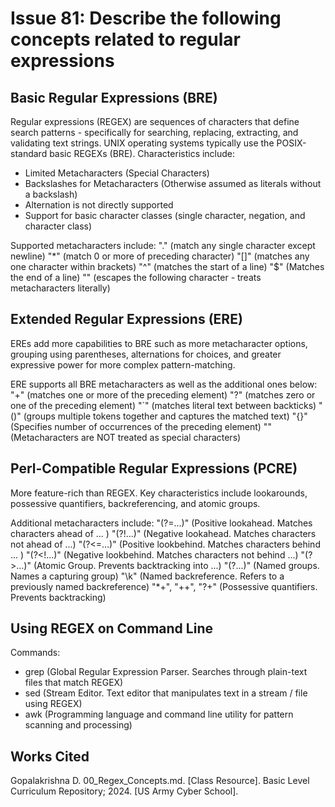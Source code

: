 # Issue 81: Describe the following concepts related to regular expressions

## Basic Regular Expressions (BRE)
Regular expressions (REGEX) are sequences of characters that define search patterns - specifically for searching, replacing, extracting, and validating text strings. UNIX operating systems typically use the POSIX-standard basic REGEXs (BRE). Characteristics include:
- Limited Metacharacters (Special Characters)
- Backslashes for Metacharacters (Otherwise assumed as literals without a backslash)
- Alternation is not directly supported
- Support for basic character classes (single character, negation, and character class)

Supported metacharacters include: 
"."   (match any single character except newline) 
"*"   (match 0 or more of preceding character)
"[]"  (matches any one character within brackets)
"^"   (matches the start of a line)
"$"   (Matches the end of a line)
"\"   (escapes the following character - treats metacharacters literally) 

## Extended Regular Expressions (ERE)
EREs add more capabilities to BRE such as more metacharacter options, grouping using parentheses, alternations for choices, and greater expressive power for more complex pattern-matching.

ERE supports all BRE metacharacters as well as the additional ones below:
"+"     (matches one or more of the preceding element)
"?"     (matches zero or one of the preceding element)
"`"     (matches literal text between backticks)
"()"    (groups multiple tokens together and captures the matched text)
"{}"    (Specifies number of occurrences of the preceding element)
"\"     (Metacharacters are NOT treated as special characters)


## Perl-Compatible Regular Expressions (PCRE)
More feature-rich than REGEX. Key characteristics include lookarounds, possessive quantifiers, backreferencing, and atomic groups.

Additional metacharacters include:
"(?=...)"   (Positive lookahead. Matches characters ahead of ... )
"(?!...)"   (Negative lookahead. Matches characters not ahead of ...)
"(?<=...)"  (Positive lookbehind. Matches characters behind ... )
"(?<!...)"  (Negative lookbehind. Matches characters not behind ...)
"(?>...)"   (Atomic Group. Prevents backtracking into ...)
"(?<name>...)"  (Named groups. Names a capturing group)
"\k<name>"      (Named backreference. Refers to a previously named backreference)
"*+", "++", "?+"    (Possessive quantifiers. Prevents backtracking)

## Using REGEX on Command Line
Commands:
- grep (Global Regular Expression Parser. Searches through plain-text files that match REGEX)
- sed (Stream Editor. Text editor that manipulates text in a stream / file using REGEX)
- awk (Programming language and command line utility for pattern scanning and processing)

## Works Cited
Gopalakrishna D. 00_Regex_Concepts.md. [Class Resource]. Basic Level Curriculum 
Repository; 2024. [US Army Cyber School]. 
